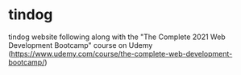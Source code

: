 # tindog
tindog website following along with the "The Complete 2021 Web Development Bootcamp" course on Udemy (https://www.udemy.com/course/the-complete-web-development-bootcamp/)
